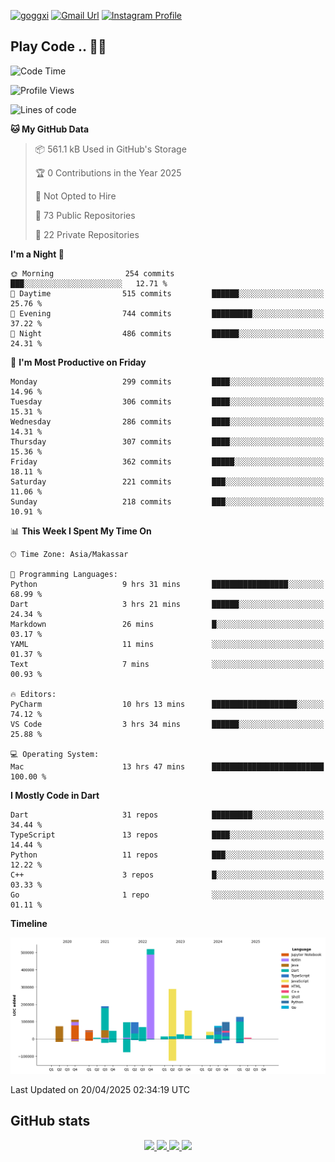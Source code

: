 [![goggxi](https://img.shields.io/badge/Portofolio-Goggxi-orange)](https://goggxi.github.io)
[![Gmail Url](https://img.shields.io/twitter/url?label=Goggxi@gmail.com&logo=gmail&style=social&url=http%3A%2F%2Fmailto%3Acontact.Goggxi@gmail.com)](mailto:Goggxi@gmail.com) [![Instagram Profile](https://img.shields.io/twitter/url?label=moh_rifkan&logo=instagram&style=social&url=https://www.instagram.com/moh_rifkan/)](https://www.instagram.com/moh_rifkan/)

## Play Code .. 💬🚀

<!-- [![Moh Rifkan GitHub stats](https://github-readme-stats.vercel.app/api?username=goggxi&count_private=true&show_icons=true&theme=dracula&custom_title=Goggxi%20Statistic%20🚀)](https://github.com/goggxi/goggxi)

[![Top Langs](https://github-readme-stats.vercel.app/api/top-langs/?username=goggxi&langs_count=8&layout=compact&show_icons=true&theme=dracula)](https://github.com/goggxi/goggxi) -->

<!--START_SECTION:waka-->
![Code Time](http://img.shields.io/badge/Code%20Time-4%2C231%20hrs%2057%20mins-blue)

![Profile Views](http://img.shields.io/badge/Profile%20Views-1-blue)

![Lines of code](https://img.shields.io/badge/From%20Hello%20World%20I%27ve%20Written-2.1%20million%20lines%20of%20code-blue)

**🐱 My GitHub Data** 

> 📦 561.1 kB Used in GitHub's Storage 
 > 
> 🏆 0 Contributions in the Year 2025
 > 
> 🚫 Not Opted to Hire
 > 
> 📜 73 Public Repositories 
 > 
> 🔑 22 Private Repositories 
 > 
**I'm a Night 🦉** 

```text
🌞 Morning                254 commits         ███░░░░░░░░░░░░░░░░░░░░░░   12.71 % 
🌆 Daytime                515 commits         ██████░░░░░░░░░░░░░░░░░░░   25.76 % 
🌃 Evening                744 commits         █████████░░░░░░░░░░░░░░░░   37.22 % 
🌙 Night                  486 commits         ██████░░░░░░░░░░░░░░░░░░░   24.31 % 
```
📅 **I'm Most Productive on Friday** 

```text
Monday                   299 commits         ████░░░░░░░░░░░░░░░░░░░░░   14.96 % 
Tuesday                  306 commits         ████░░░░░░░░░░░░░░░░░░░░░   15.31 % 
Wednesday                286 commits         ████░░░░░░░░░░░░░░░░░░░░░   14.31 % 
Thursday                 307 commits         ████░░░░░░░░░░░░░░░░░░░░░   15.36 % 
Friday                   362 commits         █████░░░░░░░░░░░░░░░░░░░░   18.11 % 
Saturday                 221 commits         ███░░░░░░░░░░░░░░░░░░░░░░   11.06 % 
Sunday                   218 commits         ███░░░░░░░░░░░░░░░░░░░░░░   10.91 % 
```


📊 **This Week I Spent My Time On** 

```text
🕑︎ Time Zone: Asia/Makassar

💬 Programming Languages: 
Python                   9 hrs 31 mins       █████████████████░░░░░░░░   68.99 % 
Dart                     3 hrs 21 mins       ██████░░░░░░░░░░░░░░░░░░░   24.34 % 
Markdown                 26 mins             █░░░░░░░░░░░░░░░░░░░░░░░░   03.17 % 
YAML                     11 mins             ░░░░░░░░░░░░░░░░░░░░░░░░░   01.37 % 
Text                     7 mins              ░░░░░░░░░░░░░░░░░░░░░░░░░   00.93 % 

🔥 Editors: 
PyCharm                  10 hrs 13 mins      ███████████████████░░░░░░   74.12 % 
VS Code                  3 hrs 34 mins       ██████░░░░░░░░░░░░░░░░░░░   25.88 % 

💻 Operating System: 
Mac                      13 hrs 47 mins      █████████████████████████   100.00 % 
```

**I Mostly Code in Dart** 

```text
Dart                     31 repos            █████████░░░░░░░░░░░░░░░░   34.44 % 
TypeScript               13 repos            ████░░░░░░░░░░░░░░░░░░░░░   14.44 % 
Python                   11 repos            ███░░░░░░░░░░░░░░░░░░░░░░   12.22 % 
C++                      3 repos             █░░░░░░░░░░░░░░░░░░░░░░░░   03.33 % 
Go                       1 repo              ░░░░░░░░░░░░░░░░░░░░░░░░░   01.11 % 
```



**Timeline**

![Lines of Code chart](https://raw.githubusercontent.com/Goggxi/Goggxi/main/assets/bar_graph.png)


 Last Updated on 20/04/2025 02:34:19 UTC
<!--END_SECTION:waka-->

## GitHub stats

<p align="center">
  <a href="https://github.com/goggxi">
    <img src="http://github-profile-summary-cards.vercel.app/api/cards/profile-details?username=goggxi&theme=transparent" />
  </a>
  <a href="https://github.com/goggxi">
    <img src="https://github-readme-streak-stats.herokuapp.com/?user=goggxi&hide_border=true&card_width=338&theme=transparent" />
  </a>
  <a href="https://github.com/goggxi">
    <img src="http://github-profile-summary-cards.vercel.app/api/cards/stats?username=goggxi&theme=transparent" />
  </a>
  <a href="https://github.com/goggxi">
    <img src="https://github-readme-stats.vercel.app/api/top-langs/?username=goggxi&langs_count=10&exclude_repo=&hide=c,makefile,html,css,sass,nix,nunjucks,tsql,dockerfile,shell&card_width=699&hide_border=true&theme=transparent" />
  </a>
  <!-- <br/>
  <a href="https://github.com/goggxi">
    <img src="https://komarev.com/ghpvc/?username=goggxi&color=blue&style=flat" />
  </a> -->
</p>
